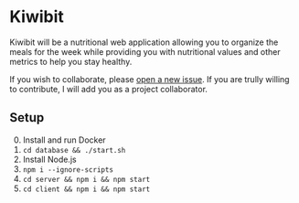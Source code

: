 # Kiwibit

Kiwibit will be a nutritional web application allowing you to organize the meals for the week while providing you with nutritional values and other metrics to help you stay healthy.

If you wish to collaborate, please [open a new issue](https://github.com/inad9300/kiwibit/issues). If you are trully willing to contribute, I will add you as a project collaborator.

## Setup

0. Install and run Docker
0. `cd database && ./start.sh`
0. Install Node.js
0. `npm i --ignore-scripts`
0. `cd server && npm i && npm start`
0. `cd client && npm i && npm start`
